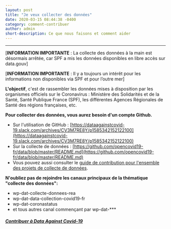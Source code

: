```yaml
---
layout: post
title: "Je veux collecter des données"
date: 2020-03-15 08:44:38 -0400
category: comment-contribuer
author: admin
short-description: Ce que nous faisons et comment aider
---
```


-----

[**INFORMATION IMPORTANTE** : La collecte des données à la main est désormais arrêtée, car SPF a mis les données disponibles en libre accès sur data.gouv]

[**INFORMATION IMPORTANTE** : Il y a toujours un intérêt pour les informations non disponibles via SPF et pour l’outre mer]

**L'objectif**, c'est de rassembler les données mises à disposition par les organismes officiels sur le Coronavirus : Ministère des Solidarités et de la Santé, Santé Publique France (SPF), les différentes Agences Régionales de Santé des régions françaises, etc.

**Pour collecter des données, vous aurez besoin d'un compte Github.**
- Sur l'utilisation de GitHub : [https://dataagainstcovid-19.slack.com/archives/CV3M7RE8Y/p1585342152122100](https://dataagainstcovid-19.slack.com/archives/CV3M7RE8Y/p1585342152122100)
- Sur la collecte de données  : [https://github.com/opencovid19-fr/data/blob/master/README.md](https://github.com/opencovid19-fr/data/blob/master/README.md)
- Vous pouvez aussi consulter le [guide de contribution pour l'ensemble des projets de collecte de données](https://github.com/opencovid19-fr/comment-contribuer).

**N'oubliez pas de rejoindre les canaux principaux de la thématique "collecte des données":**
- wp-dat-collecte-donnees-rea
- wp-dat-data-collection-covid19-fr
- wp-dat-coronastatus
- et tous autres canal commençant par wp-dat-***

##### [Contribuer à Data Against Covid-19](https://docs.google.com/forms/d/e/1FAIpQLSeYY2Zdj4E9qmWEbP13YmM_1SmJsa0SSviZwKVnZ87D0Gg41Q/viewform)
